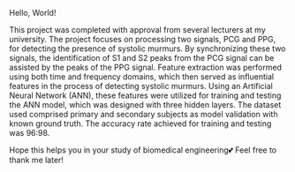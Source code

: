 Hello, World!

This project was completed with approval from several lecturers at my university. The project focuses on processing two signals, PCG and PPG, for detecting the presence of systolic murmurs. By synchronizing these two signals, the identification of S1 and S2 peaks from the PCG signal can be assisted by the peaks of the PPG signal. Feature extraction was performed using both time and frequency domains, which then served as influential features in the process of detecting systolic murmurs. Using an Artificial Neural Network (ANN), these features were utilized for training and testing the ANN model, which was designed with three hidden layers. The dataset used comprised primary and secondary subjects as model validation with known ground truth. The accuracy rate achieved for training and testing was 96:98.

Hope this helps you in your study of biomedical engineering💕
Feel free to thank me later!
